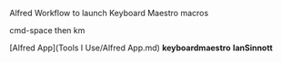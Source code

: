 Alfred Workflow to launch Keyboard Maestro macros

cmd-space then km

[Alfred App](Tools I Use/Alfred App.md) **keyboardmaestro** **IanSinnott**
